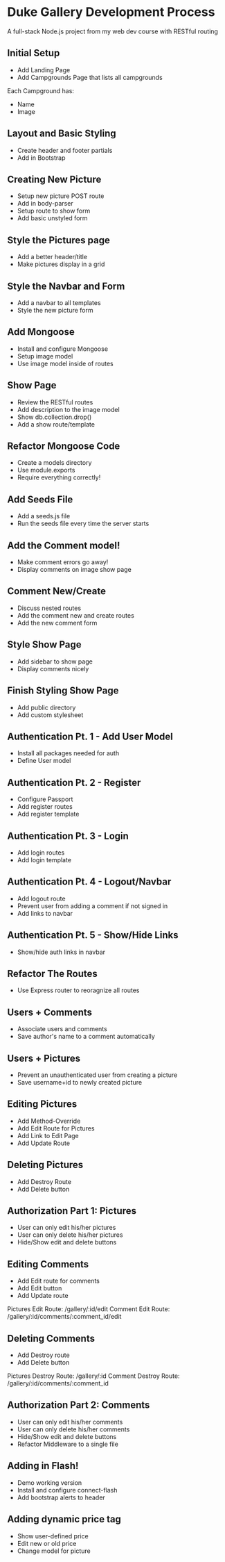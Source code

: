 # Duke Gallery Development Process
A full-stack Node.js project from my web dev course with RESTful routing


## Initial Setup
* Add Landing Page
* Add Campgrounds Page that lists all campgrounds

Each Campground has:
   * Name
   * Image

## Layout and Basic Styling
* Create header and footer partials
* Add in Bootstrap

## Creating New Picture
* Setup new picture POST route
* Add in body-parser
* Setup route to show form
* Add basic unstyled form

## Style the Pictures page
* Add a better header/title
* Make pictures display in a grid

## Style the Navbar and Form
* Add a navbar to all templates
* Style the new picture form

## Add Mongoose
* Install and configure Mongoose
* Setup image model
* Use image model inside of routes

## Show Page
* Review the RESTful routes
* Add description to the image model
* Show db.collection.drop()
* Add a show route/template

## Refactor Mongoose Code
* Create a models directory
* Use module.exports
* Require everything correctly!

## Add Seeds File
* Add a seeds.js file
* Run the seeds file every time the server starts

## Add the Comment model!
* Make comment errors go away!
* Display comments on image show page

## Comment New/Create
* Discuss nested routes
* Add the comment new and create routes
* Add the new comment form

## Style Show Page
* Add sidebar to show page
* Display comments nicely

## Finish Styling Show Page
* Add public directory
* Add custom stylesheet

## Authentication Pt. 1 - Add User Model
* Install all packages needed for auth
* Define User model 

## Authentication Pt. 2 - Register
* Configure Passport
* Add register routes
* Add register template

## Authentication Pt. 3 - Login
* Add login routes
* Add login template

## Authentication Pt. 4 - Logout/Navbar
* Add logout route
* Prevent user from adding a comment if not signed in
* Add links to navbar

## Authentication Pt. 5 - Show/Hide Links
* Show/hide auth links in navbar 

## Refactor The Routes
* Use Express router to reoragnize all routes

## Users + Comments
* Associate users and comments
* Save author's name to a comment automatically

## Users + Pictures
* Prevent an unauthenticated user from creating a picture
* Save username+id to newly created picture

## Editing Pictures
* Add Method-Override
* Add Edit Route for Pictures
* Add Link to Edit Page
* Add Update Route

## Deleting Pictures
* Add Destroy Route
* Add Delete button

## Authorization Part 1: Pictures
* User can only edit his/her pictures
* User can only delete his/her pictures
* Hide/Show edit and delete buttons

## Editing Comments
* Add Edit route for comments
* Add Edit button
* Add Update route

Pictures Edit Route: /gallery/:id/edit
Comment Edit Route:  /gallery/:id/comments/:comment_id/edit

## Deleting Comments
* Add Destroy route
* Add Delete button

Pictures Destroy Route: /gallery/:id
Comment Destroy Route:    /gallery/:id/comments/:comment_id

## Authorization Part 2: Comments
* User can only edit his/her comments
* User can only delete his/her comments
* Hide/Show edit and delete buttons
* Refactor Middleware to a single file

## Adding in Flash!
* Demo working version
* Install and configure connect-flash
* Add bootstrap alerts to header

## Adding dynamic price tag
* Show user-defined price
* Edit new or old price
* Change model for picture